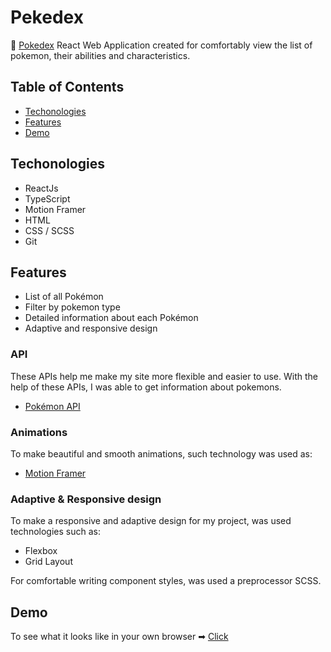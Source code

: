 # Pekedex
🔘 [Pokedex](https://neim4n.github.io/Pokedex/) React Web Application created for comfortably view the list of pokemon, their abilities and characteristics.

## Table of Contents

- [Techonologies](#Techonologies)
- [Features](#Features)
- [Demo](#Demo)

## Techonologies

- ReactJs
- TypeScript
- Motion Framer
- HTML
- CSS / SCSS
- Git

## Features

- List of all Pokémon
- Filter by pokemon type
- Detailed information about each Pokémon
- Adaptive and responsive design



 ### API

 These APIs help me make my site more flexible and easier to use. With the help of these APIs, I was able to get information about pokemons.

- [Pokémon API](https://pokeapi.co/)


### Animations

To make beautiful and smooth animations, such technology was used as:

- [Motion Framer](https://www.framer.com/motion/)

### Adaptive & Responsive design

To make a responsive and adaptive design for my project, was used technologies such as:

- Flexbox
- Grid Layout

For comfortable writing component styles, was used a preprocessor SCSS.
## Demo
To see what it looks like in your own browser
➡ [Click](https://neim4n.github.io/Pokedex)
